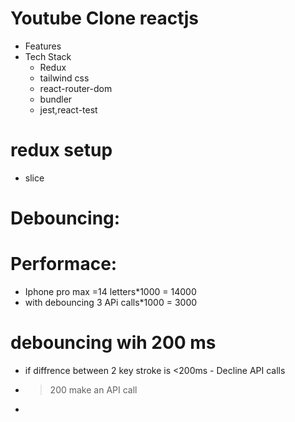 # Youtube Clone reactjs
 - Features
 - Tech Stack
   - Redux
   - tailwind css
   - react-router-dom
   - bundler
   - jest,react-test
 



# redux setup
- slice


# Debouncing:
  # Performace:
  - Iphone pro max =14 letters*1000 = 14000
  - with debouncing 3 APi calls*1000 = 3000

# debouncing wih 200 ms
- if diffrence between 2 key stroke is <200ms - Decline API calls
- > 200 make an API call
-  


  
